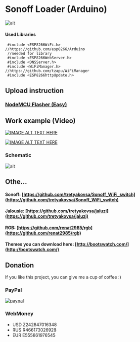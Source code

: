 # Sonoff Loader (Arduino)

![alt](https://raw.githubusercontent.com/tretyakovsa/Sonoff_Loader/master/tutorial/screen.png)


#### Used Libraries

```
 #include <ESP8266WiFi.h>          //https://github.com/esp8266/Arduino
 //needed for library
 #include <ESP8266WebServer.h>
 #include <DNSServer.h>
 #include <WiFiManager.h>          //https://github.com/tzapu/WiFiManager
 #include <ESP8266httpUpdate.h>
```



## Upload instruction

### [NodeMCU Flasher (Easy)](https://github.com/tretyakovsa/Sonoff_Loader/tree/master/ESP8266Flasher)


## Work example (Video)

[![IMAGE ALT TEXT HERE](https://img.youtube.com/vi/0DNJrF5F8aM/0.jpg)](https://www.youtube.com/watch?v=0DNJrF5F8aM)

[![IMAGE ALT TEXT HERE](https://img.youtube.com/vi/NrIrLw1rOdk/0.jpg)](https://www.youtube.com/watch?v=NrIrLw1rOdk&list=PL6NJTNxbvy-IPTDQk8XjTV41oRrFafrRi)


### Schematic

![alt](https://raw.githubusercontent.com/tretyakovsa/Sonoff_Loader/master/tutorial/sonoff.jpg)

## Othe...

#### Sonoff: [https://github.com/tretyakovsa/Sonoff_WiFi_switch](https://github.com/tretyakovsa/Sonoff_WiFi_switch)

#### Jalousie: [https://github.com/tretyakovsa/jaluzi](https://github.com/tretyakovsa/jaluzi)

#### RGB: [https://github.com/renat2985/rgb](https://github.com/renat2985/rgb)


#### Themes you can download here: [http://bootswatch.com/](http://bootswatch.com/)


## Donation

If you like this project, you can give me a cup of coffee :)

### PayPal
[![paypal](https://www.paypalobjects.com/en_US/i/btn/btn_donateCC_LG.gif)](https://www.paypal.com/cgi-bin/webscr?cmd=_donations&business=W4PURUNKWMRJW&lc=AU&item_name=esp8266&currency_code=USD&bn=PP%2dDonationsBF%3abtn_donate_SM%2egif%3aNonHosted)

### WebMoney
- USD Z242847016348
- RUS R466173026928
- EUR E555861976545


